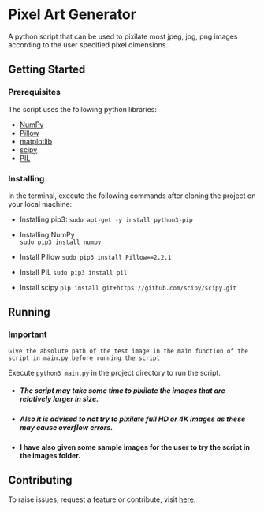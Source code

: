 
# Pixel Art Generator

A python script that can be used to pixilate most jpeg, jpg, png images according to the user specified pixel dimensions.
## Getting Started
### Prerequisites
The script uses the following python libraries:
* [NumPy](https://numpy.org/)
* [Pillow](https://pypi.org/project/Pillow/)
* [matplotlib](https://matplotlib.org/) 
* [scipy](http://www.dropwizard.io/1.0.2/docs/) 
* [PIL](http://www.dropwizard.io/1.0.2/docs/)

### Installing

In the terminal, execute the following commands after cloning the project on your local machine:
* Installing pip3:
`
sudo apt-get -y install python3-pip
`

* Installing NumPy  
`sudo pip3 install numpy`

* Install Pillow
`sudo pip3 install Pillow==2.2.1`

* Install PIL
`sudo pip3 install pil`

* Install scipy
`pip install git+https://github.com/scipy/scipy.git`
## Running
### Important
`Give the absolute path of the test image in the main function of the script in main.py before running the script`

Execute `python3 main.py` in the project directory to run the script.
* ##### The script may take some time to pixilate the images that are relatively larger in size.
* ##### Also it is advised to not try to pixilate full HD or 4K images as these may cause overflow errors.
* #### I have also given some sample images for the user to try the script in the images folder.

## Contributing
To raise issues, request a feature or contribute, visit [here](https://github.com/masterchief01/Pixel_art_generator).
